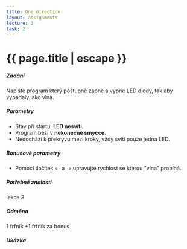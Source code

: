 ```yaml
---
title: One direction
layout: assignments
lecture: 3
task: 2
---
```


# {{ page.title | escape }}

##### Zadání

Napište program který postupně zapne a vypne LED diody, tak aby vypadaly jako vlna.

##### Parametry

- Stav při startu: **LED nesvítí**.
- Program běží v **nekonečné smyčce**.
- Nedochází k překryvu mezi kroky, vždy svítí pouze jedna LED.

##### Bonusové parametry
- Pomocí tlačítek `<-` a `->` upravujte rychlost se kterou "vlna" probíhá. 

##### Potřebné znalosti

lekce 3

##### Odměna

1 frfník
+1 frfník za bonus

##### Ukázka

<!-- FIXME: Add video -->
<!-- <video width="100%" controls>
  <source src="/video/guides/assignments_2_on_off_blink.mp4" type="video/mp4">
</video> -->